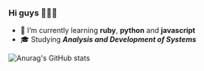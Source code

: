 ### Hi guys 👋🇧🇷



- 🌱 I’m currently learning **ruby**, **python** and **javascript**
- :mortar_board: Studying ***Analysis and Development of Systems***
  
![Anurag's GitHub stats](https://github-readme-stats.vercel.app/api?username=ojotak&show_icons=true&theme=radical)
